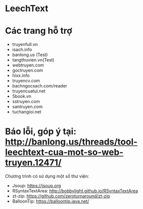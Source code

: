 # LeechText
# Các trang hỗ trợ
+ truyenfull.vn
+ isach.info
+ banlong.us (Test)
+ tangthuvien.vn(Test)
+ webtruyen.com
+ goctruyen.com
+ hixx.info
+ truyencv.com
+ bachngocsach.com/reader
+ truyencuatui.net
+ 5book.vn
+ sstruyen.com
+ santruyen.com
+ tuchangioi.net

# Báo lỗi, góp ý tại: http://banlong.us/threads/tool-leechtext-cua-mot-so-web-truyen.12471/
Chương trình có sử dụng một số thư viện:
+ Jsoup: https://jsoup.org
+ RSyntaxTextArea: http://bobbylight.github.io/RSyntaxTextArea
+ zt-zip: https://github.com/zeroturnaround/zt-zip
+ BalloonTip: https://balloontip.java.net/
